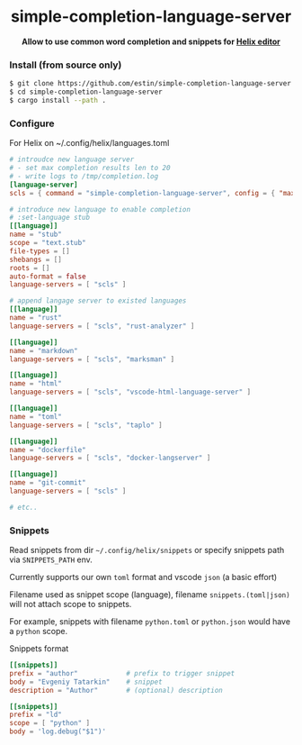 <div align="center">
  <p><h1>simple-completion-language-server</h1> </p>
  <p><strong>Allow to use common word completion and snippets for <a href="https://helix-editor.com/">Helix editor</a></strong></p>
  <p></p>
</div>


### Install (from source only)

```bash
$ git clone https://github.com/estin/simple-completion-language-server.git
$ cd simple-completion-language-server
$ cargo install --path .
```


### Configure

For Helix on ~/.config/helix/languages.toml

```toml
# introudce new language server
# - set max completion results len to 20
# - write logs to /tmp/completion.log
[language-server]
scls = { command = "simple-completion-language-server", config = { "max_completion_items" = 20 }, environment = { "RUST_LOG" = "debug,simple-completion-langauge-server=debug",  "LOG_FILE" = "/tmp/completion.log" } }

# introduce new language to enable completion
# :set-language stub
[[language]]
name = "stub"
scope = "text.stub"
file-types = []
shebangs = []
roots = []
auto-format = false
language-servers = [ "scls" ]

# append langage server to existed languages
[[language]]
name = "rust"
language-servers = [ "scls", "rust-analyzer" ]

[[language]]
name = "markdown"
language-servers = [ "scls", "marksman" ]

[[language]]
name = "html"
language-servers = [ "scls", "vscode-html-language-server" ]

[[language]]
name = "toml"
language-servers = [ "scls", "taplo" ]

[[language]]
name = "dockerfile"
language-servers = [ "scls", "docker-langserver" ]

[[language]]
name = "git-commit"
language-servers = [ "scls" ]

# etc..
```


### Snippets

Read snippets from dir `~/.config/helix/snippets` or specify snippets path via `SNIPPETS_PATH` env.

Currently supports our own `toml` format and vscode `json` (a basic effort)

Filename used as snippet scope (language), filename `snippets.(toml|json)` will not attach scope to snippets.

For example, snippets with filename `python.toml` or `python.json` would have a `python` scope.

Snippets format


```toml
[[snippets]]
prefix = "author"            # prefix to trigger snippet
body = "Evgeniy Tatarkin"    # snippet
description = "Author"       # (optional) description

[[snippets]]
prefix = "ld"
scope = [ "python" ]
body = 'log.debug("$1")'
```
